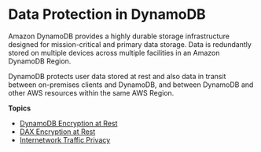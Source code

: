 # Data Protection in DynamoDB<a name="data-protection"></a>

Amazon DynamoDB provides a highly durable storage infrastructure designed for mission\-critical and primary data storage\. Data is redundantly stored on multiple devices across multiple facilities in an Amazon DynamoDB Region\. 

DynamoDB protects user data stored at rest and also data in transit between on\-premises clients and DynamoDB, and between DynamoDB and other AWS resources within the same AWS Region\. 

**Topics**
+ [DynamoDB Encryption at Rest](EncryptionAtRest.md)
+ [DAX Encryption at Rest](DAXEncryptionAtRest.md)
+ [Internetwork Traffic Privacy](inter-network-traffic-privacy.md)